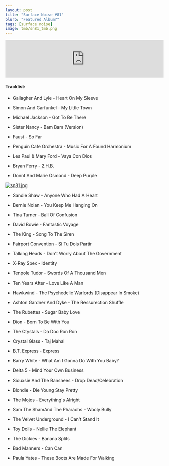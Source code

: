 ```yaml
---
layout: post
title: "Surface Noise #81"
blurb: "Featured Album?"
tags: [surface noise]
image: tmb/sn81_tmb.png
---
```


<iframe width="100%" height="120" src="https://www.mixcloud.com/widget/iframe/?hide_cover=1&feed=%2Fzero_cc%2Fsurface-noise-81-14520%2F" frameborder="0" ></iframe>

#### Tracklist:

- Gallagher And Lyle - Heart On My Sleeve
- Simon And Garfunkel - My Little Town
- Michael Jackson - Got To Be There

- Sister Nancy - Bam Bam (Version)
- Faust - So Far
- Penguin Cafe Orchestra - Music For A Found Harmonium

- Les Paul & Mary Ford - Vaya Con Dios
- Bryan Ferry - 2.H.B.
- Donnt And Marie Osmond - Deep Purple

[![sn81.jpg](https://i.postimg.cc/3N1gbngZ/sn81.jpg)](https://postimg.cc/MfcMn03c)

- Sandie Shaw - Anyone Who Had A Heart
- Bernie Nolan - You Keep Me Hanging On
- Tina Turner - Ball Of Confusion

- David Bowie - Fantastic Voyage
- The King - Song To The Siren
- Fairport Convention - Si Tu Dois Partir

- Talking Heads - Don't Worry About The Government
- X-Ray Spex - Identity
- Tenpole Tudor - Swords Of A Thousand Men

- Ten Years After - Love Like A Man
- Hawkwind - The Psychedelic Warlords (Disappear In Smoke)
- Ashton Gardner And Dyke - The Ressurection Shuffle

- The Rubettes - Sugar Baby Love
- Dion - Born To Be With You
- The Ctystals - Da Doo Ron Ron

- Crystal Glass - Taj Mahal
- B.T. Express - Express
- Barry White - What Am I Gonna Do With You Baby?

- Delta 5 - Mind Your Own Business
- Siouxsie And The Banshees - Drop Dead/Celebration
- Blondie - Die Young Stay Pretty

- The Mojos - Everything's Alright
- Sam The ShamAnd The Pharaohs - Wooly Bully
- The Velvet Underground - I Can't Stand It

- Toy Dolls - Nellie The Elephant
- The Dickies - Banana Splits
- Bad Manners - Can Can

- Paula Yates - These Boots Are Made For Walking